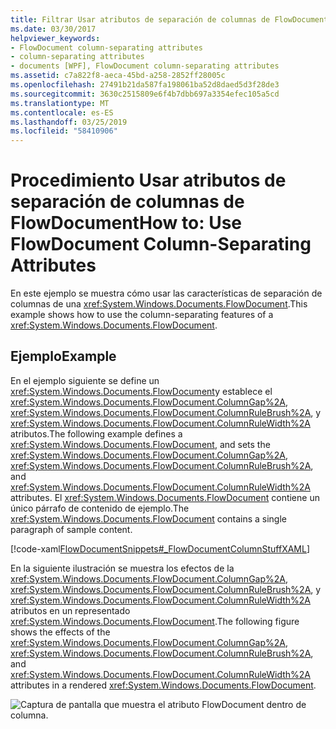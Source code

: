 ```yaml
---
title: Filtrar Usar atributos de separación de columnas de FlowDocument
ms.date: 03/30/2017
helpviewer_keywords:
- FlowDocument column-separating attributes
- column-separating attributes
- documents [WPF], FlowDocument column-separating attributes
ms.assetid: c7a822f8-aeca-45bd-a258-2852ff28005c
ms.openlocfilehash: 27491b21da587fa198061ba52d8daed5d3f28de3
ms.sourcegitcommit: 3630c2515809e6f4b7dbb697a3354efec105a5cd
ms.translationtype: MT
ms.contentlocale: es-ES
ms.lasthandoff: 03/25/2019
ms.locfileid: "58410906"
---
```

# <a name="how-to-use-flowdocument-column-separating-attributes"></a><span data-ttu-id="a1156-102">Procedimiento Usar atributos de separación de columnas de FlowDocument</span><span class="sxs-lookup"><span data-stu-id="a1156-102">How to: Use FlowDocument Column-Separating Attributes</span></span>
<span data-ttu-id="a1156-103">En este ejemplo se muestra cómo usar las características de separación de columnas de una <xref:System.Windows.Documents.FlowDocument>.</span><span class="sxs-lookup"><span data-stu-id="a1156-103">This example shows how to use the column-separating features of a <xref:System.Windows.Documents.FlowDocument>.</span></span>  
  
## <a name="example"></a><span data-ttu-id="a1156-104">Ejemplo</span><span class="sxs-lookup"><span data-stu-id="a1156-104">Example</span></span>  
 <span data-ttu-id="a1156-105">En el ejemplo siguiente se define un <xref:System.Windows.Documents.FlowDocument>y establece el <xref:System.Windows.Documents.FlowDocument.ColumnGap%2A>, <xref:System.Windows.Documents.FlowDocument.ColumnRuleBrush%2A>, y <xref:System.Windows.Documents.FlowDocument.ColumnRuleWidth%2A> atributos.</span><span class="sxs-lookup"><span data-stu-id="a1156-105">The following example defines a <xref:System.Windows.Documents.FlowDocument>, and sets the <xref:System.Windows.Documents.FlowDocument.ColumnGap%2A>, <xref:System.Windows.Documents.FlowDocument.ColumnRuleBrush%2A>, and <xref:System.Windows.Documents.FlowDocument.ColumnRuleWidth%2A> attributes.</span></span>  <span data-ttu-id="a1156-106">El <xref:System.Windows.Documents.FlowDocument> contiene un único párrafo de contenido de ejemplo.</span><span class="sxs-lookup"><span data-stu-id="a1156-106">The <xref:System.Windows.Documents.FlowDocument> contains a single paragraph of sample content.</span></span>  
  
 [!code-xaml[FlowDocumentSnippets#_FlowDocumentColumnStuffXAML](~/samples/snippets/csharp/VS_Snippets_Wpf/FlowDocumentSnippets/CSharp/Window1.xaml#_flowdocumentcolumnstuffxaml)]  
  
 <span data-ttu-id="a1156-107">En la siguiente ilustración se muestra los efectos de la <xref:System.Windows.Documents.FlowDocument.ColumnGap%2A>, <xref:System.Windows.Documents.FlowDocument.ColumnRuleBrush%2A>, y <xref:System.Windows.Documents.FlowDocument.ColumnRuleWidth%2A> atributos en un representado <xref:System.Windows.Documents.FlowDocument>.</span><span class="sxs-lookup"><span data-stu-id="a1156-107">The following figure shows the effects of the <xref:System.Windows.Documents.FlowDocument.ColumnGap%2A>, <xref:System.Windows.Documents.FlowDocument.ColumnRuleBrush%2A>, and <xref:System.Windows.Documents.FlowDocument.ColumnRuleWidth%2A> attributes in a rendered <xref:System.Windows.Documents.FlowDocument>.</span></span>  
  
 ![Captura de pantalla que muestra el atributo FlowDocument dentro de columna.](./media/how-to-use-flowdocument-column-separating-attributes/flowdocument-intra-column.png)
